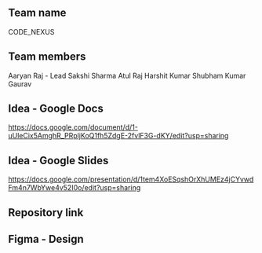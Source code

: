 ## Team name

CODE_NEXUS

## Team members

 Aaryan Raj - Lead
 Sakshi Sharma
 Atul Raj
 Harshit Kumar
 Shubham Kumar Gaurav
 
 ## Idea - Google Docs
 
 https://docs.google.com/document/d/1-uUleCix5AmghR_PRpljKoQ1fh5ZdgE-2fvlF3G-dKY/edit?usp=sharing
 
 ## Idea - Google Slides
 
 https://docs.google.com/presentation/d/1tem4XoESqshOrXhUMEz4jCYvwdFm4n7WbYwe4v52I0o/edit?usp=sharing

 ## Repository link



 ## Figma - Design
